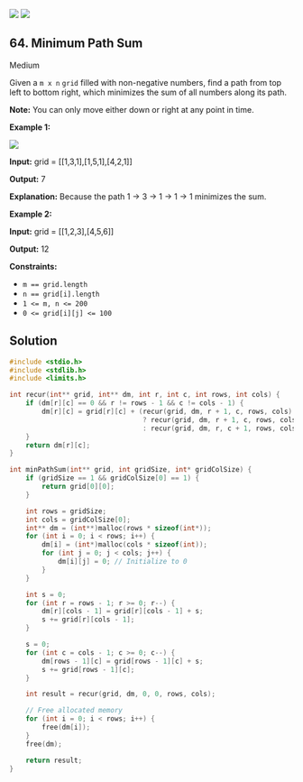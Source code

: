 [![](https://img.shields.io/github/stars/javadev/LeetCode-in-All?label=Stars&style=flat-square)](https://github.com/javadev/LeetCode-in-All)
[![](https://img.shields.io/github/forks/javadev/LeetCode-in-All?label=Fork%20me%20on%20GitHub%20&style=flat-square)](https://github.com/javadev/LeetCode-in-All/fork)

## 64\. Minimum Path Sum

Medium

Given a `m x n` `grid` filled with non-negative numbers, find a path from top left to bottom right, which minimizes the sum of all numbers along its path.

**Note:** You can only move either down or right at any point in time.

**Example 1:**

![](https://assets.leetcode.com/uploads/2020/11/05/minpath.jpg)

**Input:** grid = \[\[1,3,1],[1,5,1],[4,2,1]]

**Output:** 7

**Explanation:** Because the path 1 → 3 → 1 → 1 → 1 minimizes the sum.

**Example 2:**

**Input:** grid = \[\[1,2,3],[4,5,6]]

**Output:** 12

**Constraints:**

*   `m == grid.length`
*   `n == grid[i].length`
*   `1 <= m, n <= 200`
*   `0 <= grid[i][j] <= 100`

## Solution

```c
#include <stdio.h>
#include <stdlib.h>
#include <limits.h>

int recur(int** grid, int** dm, int r, int c, int rows, int cols) {
    if (dm[r][c] == 0 && r != rows - 1 && c != cols - 1) {
        dm[r][c] = grid[r][c] + (recur(grid, dm, r + 1, c, rows, cols) < recur(grid, dm, r, c + 1, rows, cols) 
                                 ? recur(grid, dm, r + 1, c, rows, cols) 
                                 : recur(grid, dm, r, c + 1, rows, cols));
    }
    return dm[r][c];
}

int minPathSum(int** grid, int gridSize, int* gridColSize) {
    if (gridSize == 1 && gridColSize[0] == 1) {
        return grid[0][0];
    }

    int rows = gridSize;
    int cols = gridColSize[0];
    int** dm = (int**)malloc(rows * sizeof(int*));
    for (int i = 0; i < rows; i++) {
        dm[i] = (int*)malloc(cols * sizeof(int));
        for (int j = 0; j < cols; j++) {
            dm[i][j] = 0; // Initialize to 0
        }
    }

    int s = 0;
    for (int r = rows - 1; r >= 0; r--) {
        dm[r][cols - 1] = grid[r][cols - 1] + s;
        s += grid[r][cols - 1];
    }

    s = 0;
    for (int c = cols - 1; c >= 0; c--) {
        dm[rows - 1][c] = grid[rows - 1][c] + s;
        s += grid[rows - 1][c];
    }

    int result = recur(grid, dm, 0, 0, rows, cols);

    // Free allocated memory
    for (int i = 0; i < rows; i++) {
        free(dm[i]);
    }
    free(dm);

    return result;
}
```